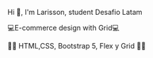 Hi 👋, I'm Larisson, student Desafio Latam

💻E-commerce design with Grid💻

👨‍💻 HTML,CSS, Bootstrap 5, Flex y Grid 👨‍💻
